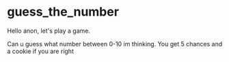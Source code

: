 # guess_the_number

Hello anon, let's play a game.

Can u guess what number between 0-10 im thinking.
You get 5 chances and a cookie if you are right 
